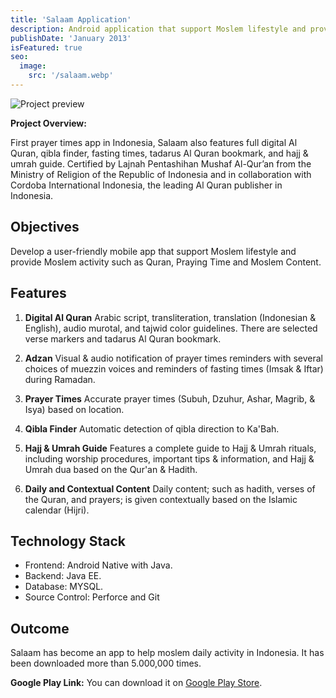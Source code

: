 ```yaml
---
title: 'Salaam Application'
description: Android application that support Moslem lifestyle and provide Moslem activity such as Quran, Praying Time and Moslem Content.
publishDate: 'January 2013'
isFeatured: true
seo:
  image:
    src: '/salaam.webp'
---
```


![Project preview](/salaam.webp)

**Project Overview:**

First prayer times app in Indonesia, Salaam also features full digital Al Quran, qibla finder, fasting times, tadarus Al Quran bookmark, and hajj & umrah guide. Certified by Lajnah Pentashihan Mushaf Al-Qur’an from the Ministry of Religion of the Republic of Indonesia and in collaboration with Cordoba International Indonesia, the leading Al Quran publisher in Indonesia.

## Objectives

Develop a user-friendly mobile app that support Moslem lifestyle and provide Moslem activity such as Quran, Praying Time and Moslem Content.

## Features

1. **Digital Al Quran**
   Arabic script, transliteration, translation (Indonesian & English), audio murotal, and tajwid color guidelines. There are selected verse markers and tadarus Al Quran bookmark.

2. **Adzan**
   Visual & audio notification of prayer times reminders with several choices of muezzin voices and reminders of fasting times (Imsak & Iftar) during Ramadan.

3. **Prayer Times**
   Accurate prayer times (Subuh, Dzuhur, Ashar, Magrib, & Isya) based on location.

4. **Qibla Finder**
   Automatic detection of qibla direction to Ka'Bah.

5. **Hajj & Umrah Guide**
   Features a complete guide to Hajj & Umrah rituals, including worship procedures, important tips & information, and Hajj & Umrah dua based on the Qur'an & Hadith.

6. **Daily and Contextual Content**
   Daily content; such as hadith, verses of the Quran, and prayers; is given contextually based on the Islamic calendar (Hijri).

## Technology Stack

- Frontend: Android Native with Java.
- Backend: Java EE.
- Database: MYSQL.
- Source Control: Perforce and Git

## Outcome

Salaam has become an app to help moslem daily activity in Indonesia. It has been downloaded more than 5.000,000 times.

**Google Play Link:** You can download it on [Google Play Store](https://play.google.com/store/apps/details?id=com.samsung.msci.aceh&hl=en).
